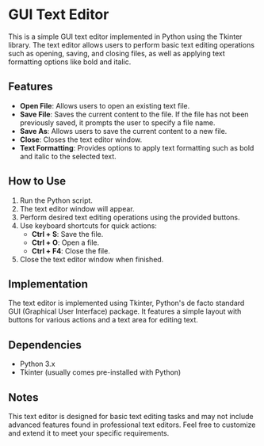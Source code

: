 # GUI Text Editor

This is a simple GUI text editor implemented in Python using the Tkinter library. The text editor allows users to perform basic text editing operations such as opening, saving, and closing files, as well as applying text formatting options like bold and italic.

## Features

- **Open File**: Allows users to open an existing text file.
- **Save File**: Saves the current content to the file. If the file has not been previously saved, it prompts the user to specify a file name.
- **Save As**: Allows users to save the current content to a new file.
- **Close**: Closes the text editor window.
- **Text Formatting**: Provides options to apply text formatting such as bold and italic to the selected text.

## How to Use

1. Run the Python script.
2. The text editor window will appear.
3. Perform desired text editing operations using the provided buttons.
4. Use keyboard shortcuts for quick actions:
   - **Ctrl + S**: Save the file.
   - **Ctrl + O**: Open a file.
   - **Ctrl + F4**: Close the file.
5. Close the text editor window when finished.

## Implementation

The text editor is implemented using Tkinter, Python's de facto standard GUI (Graphical User Interface) package. It features a simple layout with buttons for various actions and a text area for editing text.

## Dependencies

- Python 3.x
- Tkinter (usually comes pre-installed with Python)

## Notes

This text editor is designed for basic text editing tasks and may not include advanced features found in professional text editors. Feel free to customize and extend it to meet your specific requirements.
